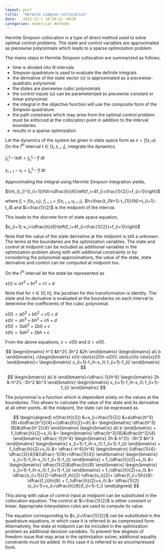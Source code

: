 ```yaml
---
layout: post
title:  "Hermite simpson collocation"
date:   2023-11-1 10:50:22 +0530
categories: numerical methods
---
```


Hermite Simpson collocation is a type of direct method used to solve optimal control problems. The state and control variables are approximated as piecewise
polynomials which leads to a sparse optimization problem.

The mains steps in Hermite Simpson collocation are summarized as follows.  

- time is divided into $N$ intervals
- Simpson quadrature is used to evaluate the definite integrals
- the derivative of the state vector ($x$) is approximated as a piecewise-quadratic polynomial
- the states are piecewise cubic polynomials
- the control inputs ($u$) can be parameterized as piecewise constant or linear polynomial
- the integral in the objective function will use the composite form of the Simpson quadrature.
- the path constrains which may arise from the optimal control problem must be enforced at the collocation point in addition to the interval boundaries.
- results in a sparse optimization

Let the dynamics of the system be given in state space form as $\dot{x}=f(x,u)$. On the $i^{th}$ interval $t \in [t_i, t_{i+1}]$, integrate the dynamics.

$\int_{t_i}^{t_{i+1}}\dot{x}dt=\int_{t_i}^{t_{i+1}}f~\mathrm{d}t$  

$x_{i+1}-x_i=\int_{t_i}^{t_{i+1}}f~\mathrm{d}t$  

Approximating the integral using Hermite Simpson integration yields,

$\int_{t_i}^{t_{i+1}}fdt=\dfrac{h}{6}\left(f_i+4f_{i+\frac{1}{2}}+f_{i+1}\right)$  

where $f_i=f(x_i,u_i)$, $f_{i+1}=f(x_{i+1},u_{i+1})$, $h=\frac{t_{N+1}-t_{1}}{N}=t_{i+1}-t_i$ and $i+\frac{1}{2}$ is the midpoint of the interval.

This leads to the discrete form of state space equation,

$x_{i+1}-x_i=\dfrac{h}{6}\left(f_i+4f_{i+\frac{1}{2}}+f_{i+1}\right)$  

Note that the value of the state derivative at the midpoint is still a unknown.
The terms at the boundaries are the optimization variables. The state and control at midpoint can be included as additional variables in the optimization problem along with with additional constraints or by considering the polynomial approximations, the value of the state, state derivative and control can be computed at midpoint too.

On the $i^{th}$ interval let the state be represented as

$x(\tau) \approx a\tau^3+b\tau^2+c\tau+d$

Note that for $\tau \in [0,h]$, the jacobian for this transformation is identity. The state and its derivative is evaluated at the boundaries on each interval to determine the coefficients of the cubic polynomial.

$x(0)=a0^3+b0^2+c0+d$  
$x(h)=ah^3+bh^2+ch+d$  
$\dot{x}(0)=3a0^2+2b0+c$  
$\dot{x}(h)=3ah^2+2bh+c$

From the above equations, $c=\dot{x}(0)$ and $d=x(0)$.

$$
\begin{bmatrix}
h^3 &h^2\\
3h^2 &2h
\end{bmatrix}
\begin{bmatrix}
a\\
b
\end{bmatrix}
=\begin{bmatrix}
x(h)-\dot{x}(0)h-x(0)\\
\dot{x}(h)-\dot{x}(0)
\end{bmatrix}=
\begin{bmatrix}
x_{i+1}-f_ih-x_i\\
f_{i+1}-f_{i}
\end{bmatrix}
$$

$$
\begin{bmatrix}
a\\
b
\end{bmatrix}=\dfrac{-1}{h^4}
\begin{bmatrix}
2h &-h^2\\
-3h^2 &h^3
\end{bmatrix}
\begin{bmatrix}
x_{i+1}-f_ih-x_i\\
f_{i+1}-f_{i}
\end{bmatrix}
$$

The polynomial is a function which is dependent solely on the values at the boundaries. This allows to calculate the value of the state and its derivative at all other points. At the midpoint, the state can be expressed as

$$
\begin{aligned}
x(\frac{h}{2})
&=x_{i+\frac{1}{2}}
&=a\dfrac{h^3}{8}+b\dfrac{h^2}{4}+c\dfrac{h}{2}+d\\
&=
\begin{bmatrix}
\dfrac{h^3}{8}&\dfrac{h^2}{4}
\end{bmatrix}
\begin{bmatrix}
a\\
b
\end{bmatrix}
+
f_i\dfrac{h}{2}+x_i\\
&=
\begin{bmatrix}
\dfrac{h^3}{8}&\dfrac{h^2}{4}
\end{bmatrix}
\dfrac{-1}{h^4}
\begin{bmatrix}
2h &-h^2\\
-3h^2 &h^3
\end{bmatrix}
\begin{bmatrix}
x_{i+1}-f_ih-x_i\\
f_{i+1}-f_{i}
\end{bmatrix}
+
f_i\dfrac{h}{2}+x_i\\
&=
\dfrac{-h^4}{h^4}
\begin{bmatrix}
(\dfrac{1}{4}-\dfrac{3}{4})&(\dfrac{-1}{8}+\dfrac{1}{4})
\end{bmatrix}
\begin{bmatrix}
x_{i+1}-f_ih-x_i\\
f_{i+1}-f_{i}
\end{bmatrix}
+
f_i\dfrac{h}{2}+x_i\\
&=
\begin{bmatrix}
\dfrac{1}{2}&\dfrac{h}{8}
\end{bmatrix}
\begin{bmatrix}
x_{i+1}-f_ih-x_i\\
f_{i+1}-f_{i}
\end{bmatrix}
+
f_i\dfrac{h}{2}+x_i\\
&=
\dfrac{x_{i+1}}{2}-\dfrac{f_ih}{2}-\dfrac{x_i}{2}+
\dfrac{f_{i+1}h}{8}-\dfrac{f_{i}h}{8}
+
f_i\dfrac{h}{2}+x_i\\
&=
\dfrac{1}{2}(x_{i+1}+x_i)+\dfrac{h}{8}(f_{i+1}-f_i)
\end{aligned}
$$

This along with value of control input at midpoint can be substituted in the collocation equation. The control at $i+\frac{1}{2}$ is either constant or linear. Appropriate interpolation rules are used to compute its value.

The equation corresponding to $x_{i+\frac{1}{2}}$ can be substituted in the quadrature equations, in which case it is referred to as compressed form. Alternatively, the state at midpoint can be included in the optimization problem as additional decision variables. To prevent few degrees of freedom issue that may arise in the optimization solver, additional equality constraints must be added. In this case it is referred to as uncompressed form.